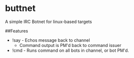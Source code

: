 # buttnet
A simple IRC Botnet for linux-based targets

##Features
* !say - Echos message back to channel
  * Command output is PM'd back to command issuer
* !cmd <command> - Runs command on all bots in channel, or bot PM'd. 
